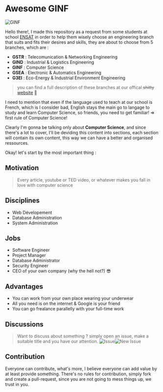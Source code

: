 # Awesome GINF

![GINF](https://raw.githubusercontent.com/Zianwar/awesome-ginf/master/images/ginf.png?token=AGMZeFbP2EnVs2S29E2B4NdXZpn19lu6ks5VqvTTwA%3D%3D "Génie Informatique")            

Hello there!, I made this repository as a request from some students at school [ENSAT](http://ensat.ac.ma) in order to help them wisely choose an engineering branch that suits and fits their desires and skills, they are about to choose from 5 branches, which are : 

+ **GSTR** : Telecomunication & Networking Engineering
+ **GIND** : Industrial & Logistics Engineering
+ **GINF** : Computer Science
+ **GSEA** : Electronic & Automatics Engineering 
+ **G3EI** : Eco-Energy & Industrial Environment Engineering 

> you can find a full description of these branches at our offical  ~~shitty~~ [website](http://ensat.ac.ma) :poop:

I need to mention that even if the language used to teach at our school is French, which is I consider bad, English stays the main go to langage to study and learn Computer Science, so friends, you need to get familiar! => first rule of Computer Science!

Clearly I'm gonna be talking only about **Computer Science**, and since there's a lot to cover, I'll be deviding this content into sections, each section will contain its own content, this way we can have a better and organised ressources.

Okay! let's start by the most important thing :  


## Motivation
>Every article, youtube or TED video, or whatever makes you fall in love with computer science


## Disciplines
+ Web Dévelopement 
+ Database Administration
+ System Administration


## Jobs
+ Software Engineer
+ Project Manager
+ Database Administrator
+ Security Engineer
+ CEO of your own company (why the hell not?) :sunglasses:


## Advantages
+ You can work from your own place wearing your underwear
+ All you need is on the internet & Google is your friend
+ You can go frealance parallelly with your full-time work


## Discussions
>Want to discuss about something ?
>simply open an issue, make a suitable title and you have our attention.
![Issue](https://raw.githubusercontent.com/Zianwar/awesome-ginf/master/images/issue.png?token=AGMZeMfh_7UiP1E0KmfpS42HMwwNuipcks5VqwGowA%3D%3D "Issues Section")![New Issue](https://raw.githubusercontent.com/Zianwar/awesome-ginf/master/images/newissue.png?token=AGMZeH-_oY8YQQPGTBapgVqPA9n_7Xfkks5VqwHVwA%3D%3D "Create New Issue")            


## Contribution
Everyone can contribute, what's more, I believe everyone can add value by at least provide something.
There's no rules for contribution, simply fork and create a pull-request, since you are not going to mess things up, 
we trust in you. 

